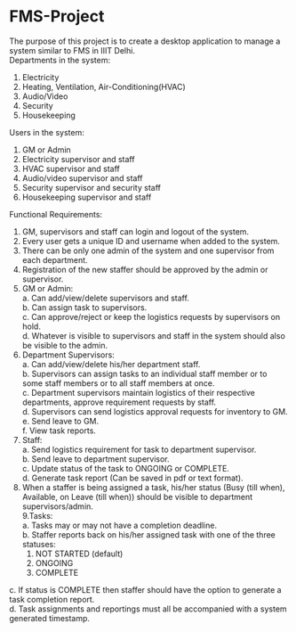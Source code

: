 # FMS-Project

The purpose of this project is to create a desktop application to manage a system similar
to FMS in IIIT Delhi.  
Departments in the system:
  1. Electricity
  2. Heating, Ventilation, Air-Conditioning(HVAC)
  3. Audio/Video
  4. Security
  5. Housekeeping  
  
Users in the system:  
  1. GM or Admin  
  2. Electricity supervisor and staff  
  3. HVAC supervisor and staff  
  4. Audio/video supervisor and staff  
  5. Security supervisor and security staff  
  6. Housekeeping supervisor and staff  
  
Functional Requirements:      
  1. GM, supervisors and staff can login and logout of the system.  
  2. Every user gets a unique ID and username when added to the system.  
  3. There can be only one admin of the system and one supervisor from each
  department.  
  4. Registration of the new staffer should be approved by the admin or supervisor.     
  5. GM or Admin:   
    a. Can add/view/delete supervisors and staff.  
    b. Can assign task to supervisors.  
    c. Can approve/reject or keep the logistics requests by supervisors on hold.  
    d. Whatever is visible to supervisors and staff in the system should also be
    visible to the admin.  
  6. Department Supervisors:    
    a. Can add/view/delete his/her department staff.  
    b. Supervisors can assign tasks to an individual staff member or to some staff
    members or to all staff members at once.  
    c. Department supervisors maintain logistics of their respective departments,
    approve requirement requests by staff.  
    d. Supervisors can send logistics approval requests for inventory to GM.  
    e. Send leave to GM.  
    f. View task reports.  
  7. Staff:  
    a. Send logistics requirement for task to department supervisor.  
    b. Send leave to department supervisor.  
    c. Update status of the task to ONGOING or COMPLETE.  
    d. Generate task report (Can be saved in pdf or text format).  
  8. When a staffer is being assigned a task, his/her status (Busy (till when), Available,
    on Leave (till when)) should be visible to department supervisors/admin.  
  9.Tasks:  
    a. Tasks may or may not have a completion deadline.  
    b. Staffer reports back on his/her assigned task with one of the three statuses:  
     1. NOT STARTED (default)
     2. ONGOING
     3. COMPLETE  
     
  c. If status is COMPLETE then staffer should have the option to generate a task
  completion report.  
  d. Task assignments and reportings must all be accompanied with a system
  generated timestamp.  
